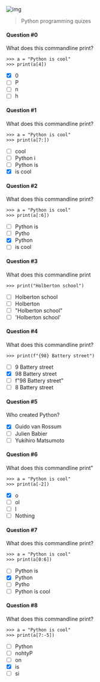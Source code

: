 ![img](https://assets.imaginablefutures.com/media/images/ALX_Logo.max-200x150.png)

> Python programming quizes

#### Question #0

What does this commandline print?

```
>>> a = "Python is cool"
>>> print(a[4])
```

- [x] 0
- [ ] P
- [ ] n
- [ ] h

#### Question #1

What does this commandline print?

```
>>> a = "Python is cool"
>>> print(a[7:])
```

- [ ] cool
- [ ] Python i
- [ ] Python is
- [x] is cool

#### Question #2

What does this commandline print?

```
>>> a = "Python is cool"
>>> print(a[:6])
```

- [ ] Python is
- [ ] Pytho
- [x] Python
- [ ] is cool

#### Question #3

What does this commandline print

```
>>> print("Holberton school")
```

- [ ] Holberton school
- [ ] Holberton
- [ ] "Holberton school"
- [ ] 'Holberton school'

#### Question #4

What does this commandline print?

```
>>> print(f"{98} Battery street")
```

- [ ] 9 Battery street
- [x] 98 Battery street
- [ ] f"98 Battery street"
- [ ] 8 Battery street

#### Question #5

Who created Python?

- [x] Guido van Rossum
- [ ] Julien Babier
- [ ] Yukihiro Matsumoto

#### Question #6

What does this commandline print"

```
>>> a = "Python is cool"
>>> print(a[-2])
```

- [x] o
- [ ] ol
- [ ] l
- [ ] Nothing

#### Question #7

What does this commandline print?

```
>>> a = "Python is cool"
>>> print(a[0:6])
```

- [ ] Python is
- [x] Python
- [ ] Pytho
- [ ] Python is cool

#### Question #8

What does this commandline print?

```
>>> a = "Python is cool"
>>> print(a[7:-5])
```

- [ ] Python
- [ ] nohtyP
- [ ] on
- [x] is
- [ ] si
